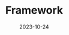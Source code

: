 ---
title: 'Framework'
date: 2023-10-24
type: landing

design:
  spacing: '5rem'

# Note: `username` refers to the user's folder name in `content/authors/`

# Page sections
sections:
  - block: collection
    content:
      title: 학습한 프레임워크들
      text: 학교 및 자기계발 등으로 배우게 된 프레임워크들에 대한 내용들입니다.
    design:
      view: card
      fill_image: false
      columns: 3
---